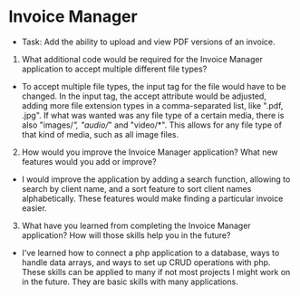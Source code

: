 # Invoice Manager
- Task: Add the ability to upload and view PDF versions of an invoice.

1. What additional code would be required for the Invoice Manager application to accept multiple different file types?

- To accept multiple file types, the input tag for the file would have to be changed. In the input tag, the accept attribute would be adjusted, adding more file extension types in a comma-separated list, like ".pdf, .jpg". If what was wanted was any file type of a certain media, there is also "images/*", "audio/*" and "video/*". This allows for any file type of that kind of media, such as all image files.

2. How would you improve the Invoice Manager application? What new features would you add or improve?

- I would improve the application by adding a search function, allowing to search by client name, and a sort feature to sort client names alphabetically. These features would make finding a particular invoice easier. 

3. What have you learned from completing the Invoice Manager application? How will those skills help you in the future?

- I've learned how to connect a php application to a database, ways to handle data arrays, and ways to set up CRUD operations with php. These skills can be applied to many if not most projects I might work on in the future. They are basic skills with many applications.
